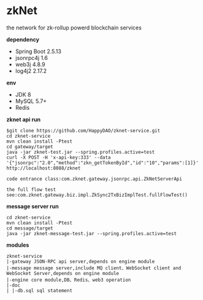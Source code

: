 # zkNet

the network for zk-rollup powerd blockchain services

**dependency**
- Spring Boot 2.5.13
- jsonrpc4j 1.6
- web3j 4.8.9
- log4j2 2.17.2

**env**
- JDK 8
- MySQL 5.7+
- Redis

 **zknet api run**
 ```
$git clone https://github.com/HappyDAO/zknet-service.git
cd zknet-service
mvn clean install -Ptest
cd gateway/target
java -jar zknet-test.jar --spring.profiles.active=test
curl -X POST -H 'x-api-key:333' --data '{"jsonrpc":"2.0","method":"zkn_getTokenById","id":"10","params":[1]}' http://localhost:8088/zknet

code entrance class:com.zknet.gateway.jsonrpc.api.ZkNetServerApi

the full flow test see:com.zknet.gateway.biz.impl.ZkSync2TxBizImplTest.fullFlowTest()
```

**message server run**
```
cd zknet-service
mvn clean install -Ptest
cd message/target
java -jar zknet-message-test.jar --spring.profiles.active=test
```
**modules**
```
zknet-service
|-gateway JSON-RPC api server,depends on engine module
|-message message server,include MQ client、WebSocket client and WebSocket Server,depends on engine module
|-engine core module,DB、Redis、web3 operation 
|-doc
| |-db.sql sql statement
```
